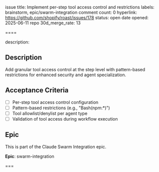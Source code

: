 issue title: Implement per-step tool access control and restrictions
labels: brainstorm, epic/swarm-integration
comment count: 0
hyperlink: https://github.com/shopify/roast/issues/178
status: open
date opened: 2025-06-11
repo 30d_merge_rate: 13

====

description:
## Description
Add granular tool access control at the step level with pattern-based restrictions for enhanced security and agent specialization.

## Acceptance Criteria
- [ ] Per-step tool access control configuration
- [ ] Pattern-based restrictions (e.g., "Bash(npm:*)")
- [ ] Tool allowlist/denylist per agent type
- [ ] Validation of tool access during workflow execution

## Epic
This is part of the Claude Swarm Integration epic.

**Epic**: swarm-integration

===

